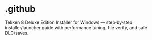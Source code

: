# .github
Tekken 8 Deluxe Edition Installer for Windows — step‑by‑step installer/launcher guide with performance tuning, file verify, and safe DLC/saves.
